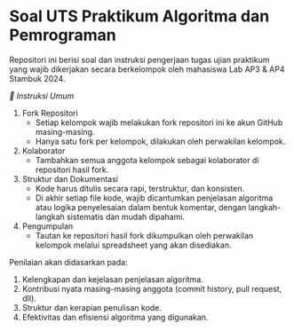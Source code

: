 # Soal UTS Praktikum Algoritma dan Pemrograman
Repositori ini berisi soal dan instruksi pengerjaan tugas ujian praktikum yang wajib dikerjakan secara berkelompok oleh mahasiswa Lab AP3 & AP4 Stambuk 2024.

*📌 Instruksi Umum*
1. Fork Repositori
   - Setiap kelompok wajib melakukan fork repositori ini ke akun GitHub masing-masing.
   - Hanya satu fork per kelompok, dilakukan oleh perwakilan kelompok.
2. Kolaborator
   - Tambahkan semua anggota kelompok sebagai kolaborator di repositori hasil fork.
3. Struktur dan Dokumentasi
   - Kode harus ditulis secara rapi, terstruktur, dan konsisten.
   - Di akhir setiap file kode, wajib dicantumkan penjelasan algoritma atau logika penyelesaian dalam bentuk komentar, dengan langkah-langkah sistematis dan mudah dipahami.
4. Pengumpulan
   - Tautan ke repositori hasil fork dikumpulkan oleh perwakilan kelompok melalui spreadsheet yang akan disediakan.


Penilaian akan didasarkan pada:
1. Kelengkapan dan kejelasan penjelasan algoritma.
2. Kontribusi nyata masing-masing anggota (commit history, pull request, dll).
3. Struktur dan kerapian penulisan kode.
4. Efektivitas dan efisiensi algoritma yang digunakan.
